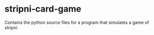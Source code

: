 stripni-card-game
=================

Contains the python source files for a program that simulates a game of stripni. 
